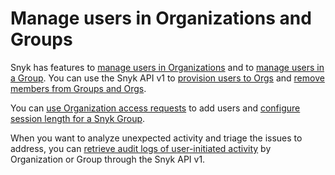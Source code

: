 # Manage users in Organizations and Groups

Snyk has features to [manage users in Organizations](manage-users-in-organizations.md) and to [manage users in a Group](manage-users-in-a-group.md). You can use the Snyk API v1 to [provision users to Orgs](provision-users-to-orgs-using-the-snyk-api-v1.md) and [remove members from Groups and Orgs](remove-members-from-groups-and-orgs-using-the-snyk-rest-and-v1-api.md).

You can [use Organization access requests](requests-for-access-to-an-organization.md) to add users and [configure session length for a Snyk Group](configure-session-length-for-a-snyk-group.md).

When you want to analyze unexpected activity and triage the issues to address, you can [retrieve audit logs of user-initiated activity](retrieve-audit-logs-of-user-initiated-activity-by-api-for-an-org-or-group.md) by Organization or Group through the Snyk API v1.

